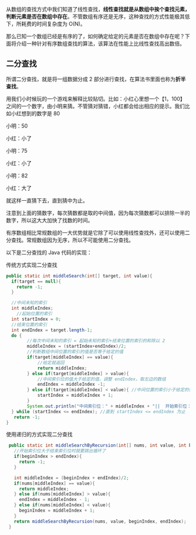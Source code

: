 从数组的查找方式中我们知道了线性查找，**线性查找就是从数组中挨个查找元素，判断元素是否在数组中存在**。不管数组有序还是无序，这种查找的方式性能极其低下，所耗费的时间复杂度为 O(N)。

那么已知一个数组已经是有序的了，如何确定给定的元素是否在数组中存在呢？下面将介绍一种针对有序数组查找的算法，该算法在性能上比线性查找高出数倍。



## 二分查找

所谓二分查找，就是将一组数据分成 2 部分进行查找，在算法书里面也称为**折半查找**。

用我们小时候玩的一个游戏来解释比较贴切。比如：小红心里想一个【1，100】之间的一个数字，由小明来猜。不管猜对猜错，小红都会给出相应的提示。我们比如小红想到的数字是 80

小明：50

小红：小了

小明：75

小红：小了

小明：82

小红：大了

就这样一直猜下去，直到猜中为止。

注意到上面的猜数字，每次猜数都是取的中间值，因为每次猜数都可以排除一半的数字，所以这大大加快了找数的时间。



有序数组相比常规数组的一大优势就是它除了可以使用线性查找外，还可以使用二分查找。常规数组因为无序，所以不可能使用二分查找。

 以下是二分查找的 Java 代码的实现：

传统方式实现二分查找

```java
public static int middleSearch(int[] target, int value){
  if(target == null){
    return -1;
  }

  //中间未知的索引
  int middleIndex;
	//起始位置的索引
  int startIndex = 0;
  //结束位置的索引
  int endIndex = target.length-1;
  do {
    	//每次中间未知的索引 = 起始未知的索引+结束位置的索引的和除以 2
    	middleIndex = (startIndex+endIndex)/2;
    	//判断数组中间位置的索引的值是否等于给定的值
    	if(target[middleIndex] == value){
        	//给定就返回
      		return middleIndex;
    	} else if(target[middleIndex] > value){
      		//中间索引位的值大于给定的值，调整 endIndex，取左边的数组
      		endIndex = middleIndex -1;
    	} else if(target[middleIndex] < value){ //中间位置的索引小于给定的值，调整 startIndex，取右边的数组
      		startIndex = middleIndex + 1;
    	}
    	System.out.println("中间索引位：" + middleIndex + "||  开始索引位：" + startIndex + "   ||   结束索引位：" + endIndex);
  } while (startIndex <= endIndex); //直到 startIndex <= endIndex 为止
   return -1;
}
```

使用递归的方式实现二分查找

```java
 public static int middleSearchByRecursion(int[] nums, int value, int beginIndex, int endIndex){
   //开始索引位大于结束索引位时就要跳出循环了
   if(beginIndex > endIndex){
     return -1;
   }

   int middleIndex = (beginIndex + endIndex)/2;
   if(nums[middleIndex] == value){
     return middleIndex;
   } else if(nums[middleIndex] > value){
     endIndex = middleIndex - 1;
   } else if(nums[middleIndex] < value){
     beginIndex = middleIndex + 1;
   }
   return middleSearchByRecursion(nums, value, beginIndex, endIndex);
 }
```





